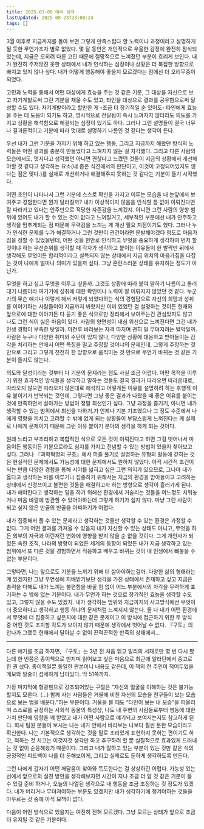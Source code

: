 ```yaml
---
title: 2025.03-08 여러 생각 
lastUpdated: 2025-08-23T23:00:24 
tags: []
---
```


3월 이후로 지금까지를 돌아 보면 그렇게 만족스럽다 할 노력이나 과정이라고 설명하게 될 듯한 무언가조차 별로 없었다. 몇 달 동안은 개인적으로 우울한 감정에 완전히 잠식되었는데, 지금은 오히려 다른 고민 때문에 절망적으로 느껴졌던 부분이 흐리게 보인다. 내가 완전히 주저앉진 못한 상태에서 내가 인식하는 심정이나 상황은 더 복잡한 방향으로 빠지고 있지 않나 싶다. 내가 어떻게 행동해야 좋을지 모르겠다는 점에선 더 오리무중이 되었다.

고민과 노력을 통해서 어떤 대상에게 효능을 주는 것 같은 기분, 그 대상을 자신으로 보고 자기계발로써 그런 기분을 채울 수도 있고, 타인을 대상으로 결과를 공유함으로써 달성할 수도 있다. 자기계발이라고 할만한 게 -조금 더 장기적일 순 있어도- 타인에게 효능을 주는 데 도움이 되기도 하고, 명시적으로 전달됨이 즉시 느껴지지 않더라도 의도를 가지고 상황을 해석함으로 해결되는 심정이 있기도 하다. 그러나 그런 설명들이 결국 너무나 결과론적이고 기분에 따라 멋대로 설명하기 나름인 것 같다는 생각이 든다.

우선 내가 그런 기분을 가지기 위해 하고 있는 행동, 그리고 지금까지 해왔던 방식의 노력들은 어떤 결과를 충분히 만들었다고 느껴지지 않는 걸 자각했다. 그리고 다른 사람의 모습에서도, 멋지다고 생각했던 아니면 괜찮다고 느꼈던 것들이 지금의 상황에서 개선해야할 것 같다고 생각하는 요소(내 좁은 식견에서의 판단이고, 이것이 고정되어있지도 않다는 점은 맞다.)를 실제로 개선하거나 해결해주지 못하는 것 같다는 기분이 들기 시작했다.

어떤 초인이 나타나서 그런 기분에 스스로 확신을 가지고 이루는 모습을 내 눈앞에서 보여주고 경험한다면 뭔가 달라질까? 내가 이상적이지 않음을 인식할 틈 없이 이뤄진다면 잘 따라가고 있다는 안주만으로 적당한 자존감을 느끼겠지. 아니면 그런 사람의 영향 범위에 있어도 내가 할 수 있는 것이 없다고 느껴질거고, 세부적인 부분에선 내가 안주하고 생각을 멈추게되는 점 때문에 무력감을 느끼는 게 개선 필요 지점이기도 했다. 그러나 누가 인식한 문제를 누가 해결하거나 그런 것만이 관건이라면 분발해야겠다 정도로 마음가짐을 정할 수 있었을텐데, 어떤 것을 현안로 인식하고 무엇을 중요하게 생각하여 먼저 할 것이냐 하는 우선순위를 생각할 때 각자가 생각하고 붙이는 이유들이 한 발짝만 뒤에서 생각해도 무엇이든 합리적이라고 설득되지 않는 상태에서 지금 위치의 마음가짐을 다잡는 것이 나에게 얼마나 의미가 있을까 싶다. 그냥 혼란스러운 상태를 유지하는 정도가 아닌가.

무엇을 하고 싶고 무엇을 이루고 싶을까. 그것도 상황에 따라 붙여 말하기 나름이고 둘러대기 나름이라 여기기에 성취에 대한 확인이나 노력이 잘 이뤄지지 않았던 것 같다. 누군가의 무슨 얘기나 이렇게 해서 저렇게 되었다하는 식의 경험담으로 자신의 희망과 성취를 이야기하는 사람들이야 지금까지 봐왔지만 이미 있었던 걸 설명하는 것이든 현재와 앞으로에 대한 이야기든 다 듣기 좋은 식으로만 정리해서 보여주는건 관심있지도 않고 나도 그런 식이 싫은 마음이 있다. 사람의 양면성이 내심 위선으로 느껴진다면 그건 내가 인생 경험이 부족한 탓일까. 마천루 바라보는 자격 따지며 괜히 덜 무뎌지려는 발악일까. 사람은 누구나 다양한 취미와 수단이 있지 않나, 다양한 상황에 대응하고 받아들이는 감각을 처리하는 안에서 어떤 특징을 밀고 주장할 것이냐의 문제인데, 그렇게 주장하는 것만으로 그리고 그렇게 천천히 한 방향으로 움직이는 것 만으로 무언가 바뀌는 것 같은 기분이 들지도 않는다.

의도와 달성이라는 것부터 다 기분의 문제라는 점도 사실 조금 어렵다. 어떤 목적을 이루기 위한 효과적인 방식들을 생각하고 말하는 것들도 결국 결과가 따라오면 따라온대로, 따라오지 않으면 따라오지 않은대로 해석하고 어떻게든 이유를 설명하려 하는 후행적 이유 붙이기가 반복되는 것인데, 그렇다면 그냥 좋은 결과가 나왔을 때 좋은 이유를 붙이는 것에 만족하면서 살아가는 방법이 정말 최선인가 싶다. 그냥 과정을 즐기기, 아니면 내가 생각할 수 있는 범위에서 최선을 다하기.가 언제나 기본 기조였으나 그 정도 수준에서 나에게 영향을 끼치고 고려할 수 밖에 없게 되는 상황들이 부담스럽게 느껴진다는 게 실제로 나에게 문제이기 때문에 그런 이유 붙이기 분야의 생각을 하게 되는 것이다.

원래 느리고 부조리하고 복합적인 식으로 모든 것이 이뤄진다고 하면 그걸 벗어나서 마음이든 행동이든 기분으로라도 심지를 가지고 전념할 수 있는 방법이 있을지 찾아보고 싶다. 그러나 『과학혁명의 구조』에서 퍼즐 풀기로 설명하는 유형의 활동에 갇히는 것은 현실적인 문제에서도 가능성에 대한 문제에서도 원하지 않았다. 아직 시간적 조건이 되는 만큼 다양한 경험을 통해 시야를 넓히고 싶은 그런 의지가 있으므로, 그나마 내가 옳다고 생각하는 바를 이루거나 집중하기 위해서는 지금의 환경을 받아들이고 고려하는 상태에서 신경쓰이고 불편한 것들을 해결하고자 하는 방향으로 생각이 흘러가게 된다. 내가 해야한다고 생각하는 일을 하기 위해선 환경에서 거슬리는 것들을 어느정도 치워놓거나 마음 바깥에 방관할 수 있어야하는데 그렇게 하기가 쉽지 않다. 마냥 그런 사람이 되고 싶지 않은 반골의 반골을 어찌하기가 어렵다.

내가 집중해서 풀 수 있는 문제라고 생각하는 것들만 생각할 수 있는 환경은 가정할 수 없다. 그게 어떤 결과를 가져올 수 있을지 내가 자신할 수 있는 상태도 아니고, 무엇을 하든 외부의 자극과 이런저런 변화에 영향을 받지 않을 순 없을 것이다. 그게 개인사가 되었든 속한 조직, 나라의 방향이 되었든 세계의 동향이 되었든 내가 지금 생각하고 있는 범위에서 또 다른 것을 경험하면서 적응하고 배우고 바뀌는 것이 내 인생에서 뺴놓을 수 없는 부분이다.

그렇다면, 나는 앞으로도 기분을 느끼기 위해 더 살아야하는걸까. 다양한 삶의 형태라는 게 있겠지만 그냥 우연성에 지배받기보단 생각을 가진 상태에서 존재하고 싶고 지금은 총력을 다해도 내가 느끼는 불편함을 바꿀 힘 없이 어느 부분에서의 자각을 무력하게 포기하는 수 밖에 없는 기분이다. 내가 무언가 하는 것으로 장기적인 효능을 생각할 수도 있고, 그렇지 않을 수도 있겠지. 내가 생각하는 범위와 지금까지의 사고방식에선 무엇이 더 중요하다고 생각하고 행동 하냐의 문제처럼 느껴지지 않는다. 둘 다 내가 어떤 환경에서 무엇에 더 집중하고 싶은지에 대한 같은 문제이고 이 방식에 접근하기 위한 두 방식 중 어떤 것도 조치할 각도가 보이지 않기 때문에 생각에서 벗어날 수 없다. 『구토』의 안나가 그랬듯 현재에서 달아날 수 없이 끈적끈적한 반죽의 상태에서...

---

다른 얘기를 조금 하자면, 『구토』는 3년 전 처음 읽고 밀리의 서재로만 몇 번 다시 봤는데 한 번쯤은 종이책으로 만지며 읽어보고 싶은 마음으로 최근에 알라딘에서 중고로 한 권 샀다. 종이책일뿐 동일한 판본이니 내용도 같은데, 이 책의 전 주인이 적어두었을 메모와 밑줄이 섬세하게 남아있다. 딱 51쪽까지.

가장 마지막에 형광펜으로 강조되어있는 구절은 "자신의 얼굴을 이해하는 것은 불가능할지도 모른다. (...) 함께 사는 사람들은 거울에 비친 자신의 모습을 친구들이 보는 모습으로 보는 법을 배운다."하는 부분이다. 거울을 볼 때도 “타인이 보는 내 모습”을 떠올리며 스스로를 규정하는 사회적 동물의 특성상, 나도 내 주변의 사람들로부터 행동에 대한 가치 판단에 영향을 꽤 받았고 내가 어떤 사람으로 얘기되고 보여지는지도 참고하게 된다. 회사 팀원 분들이 보시는 나는 내가 안에서 바라보는 나보다 훨씬 둔한 모습이라고 확신한다. 나는 기본적으로 생각하는 것을 말로 조리있게 표현하지 못하는 편이기도 하고, 척하는 것 치고는 이것저것 생각만 하고 추구하려 할 뿐 실질적으로 효과있게 드러내는 것 없이 순응해왔기 때문이다. 그리고 내가 잘하고 있는 부분이 있는 것만 같은 식의 긍정적인 피드백이 나를 더 둔해보이게, 그리고 실제로도 둔하게 생각하도록 만든다.

그런 나에게 갑자기 어떤 깨달음이 찾아와 득도한다는 걸 상상하긴 어렵다. 가능성 있는 선에서 앞으로의 실천 방안을 생각해보자면 시간이 지나 조금 더 알 것 같은 기분이 들 수 있길 준비 하거나, 오늘의 나열된 생각으로 내 행동을 조금 조정하는 것 정도가 있겠다. 내가 버리거나 무뎌져야하는 부분도 있겠지만 내가 생각하기에 챙겨야하는 것들을 아우르는 것 중에 아직 묘책이 없다.

다음이 어떤 방식으로 있을지는 여전히 전혀 모르겠다. 그냥 모르는 상태가 앞으로 조금 더 유지될 것 같은 기분이다.
